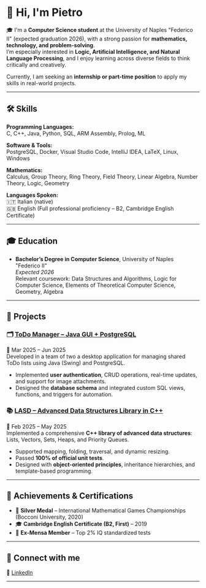# 👋 Hi, I'm Pietro

🎓 I'm a **Computer Science student** at the University of Naples "Federico II" (expected graduation 2026), with a strong passion for **mathematics, technology, and problem-solving**.  
I’m especially interested in **Logic, Artificial Intelligence, and Natural Language Processing**, and I enjoy learning across diverse fields to think critically and creatively.  

Currently, I am seeking an **internship or part-time position** to apply my skills in real-world projects.

---

## 🛠️ Skills

**Programming Languages:**  
C, C++, Java, Python, SQL, ARM Assembly, Prolog, ML  

**Software & Tools:**  
PostgreSQL, Docker, Visual Studio Code, IntelliJ IDEA, LaTeX, Linux, Windows  

**Mathematics:**  
Calculus, Group Theory, Ring Theory, Field Theory, Linear Algebra, Number Theory, Logic, Geometry  

**Languages Spoken:**  
🇮🇹 Italian (native)  
🇬🇧 English (Full professional proficiency – B2, Cambridge English Certificate)  

---

## 🎓 Education

- **Bachelor’s Degree in Computer Science**, University of Naples "Federico II"  
  _Expected 2026_  
  Relevant coursework: Data Structures and Algorithms, Logic for Computer Science, Elements of Theoretical Computer Science, Geometry, Algebra  

---

## 📂 Projects

### 🗂️ [ToDo Manager – Java GUI + PostgreSQL](https://github.com/shalashaska117/ProjectBDD-OO-2025)  
📌 Mar 2025 – Jun 2025  
Developed in a team of two a desktop application for managing shared ToDo lists using Java (Swing) and PostgreSQL.  
- Implemented **user authentication**, CRUD operations, real-time updates, and support for image attachments.  
- Designed the **database schema** and integrated custom SQL views, functions, and triggers for automation.  

### 📚 [LASD – Advanced Data Structures Library in C++](https://github.com/shalashaska117/LASD_Project_2025)  
📌 Feb 2025 – May 2025  
Implemented a comprehensive **C++ library of advanced data structures**: Lists, Vectors, Sets, Heaps, and Priority Queues.  
- Supported mapping, folding, traversal, and dynamic resizing.  
- Passed **100% of official unit tests**.  
- Designed with **object-oriented principles**, inheritance hierarchies, and template-based programming.  

---

## 🏅 Achievements & Certifications

- 🥈 **Silver Medal** – International Mathematical Games Championships (Bocconi University, 2020)  
- 🎓 **Cambridge English Certificate (B2, First)** – 2019  
- 🧠 **Ex-Mensa Member** – Top 2% IQ standardized tests  

---

## 🔗 Connect with me

💼 [LinkedIn](https://www.linkedin.com/in/ppellegrino2002/)    

---
